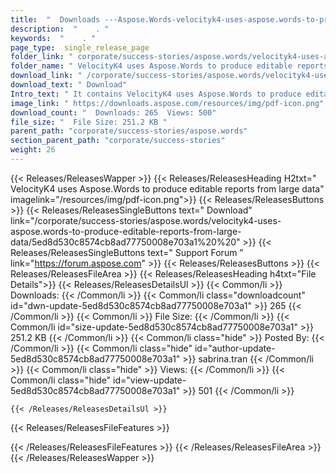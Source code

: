 ```yaml
---
title:  "  Downloads ---Aspose.Words-velocityk4-uses-aspose.words-to-produce-editable-reports-from-large-data . " 
description:  "    . " 
keywords:  "    . " 
page_type:  single_release_page
folder_link: " corporate/success-stories/aspose.words/velocityk4-uses-aspose.words-to-produce-editable-reports-from-large-data/"
folder_name: " VelocityK4 uses Aspose.Words to produce editable reports from large data"
download_link: " /corporate/success-stories/aspose.words/velocityk4-uses-aspose.words-to-produce-editable-reports-from-large-data/5ed8d530c8574cb8ad77750008e703a1"
download_text: " Download"
Intro_text: " It contains VelocityK4 uses Aspose.Words to produce editable reports from large data release."
image_link: " https://downloads.aspose.com/resources/img/pdf-icon.png"
download_count: "  Downloads: 265  Views: 500"
file_size: "  File Size: 251.2 KB "
parent_path: "corporate/success-stories/aspose.words"
section_parent_path: "corporate/success-stories"
weight: 26 
---
```


{{< Releases/ReleasesWapper >}}
  {{< Releases/ReleasesHeading H2txt=" VelocityK4 uses Aspose.Words to produce editable reports from large data" imagelink="/resources/img/pdf-icon.png">}}
  {{< Releases/ReleasesButtons >}}
    {{< Releases/ReleasesSingleButtons text=" Download" link="/corporate/success-stories/aspose.words/velocityk4-uses-aspose.words-to-produce-editable-reports-from-large-data/5ed8d530c8574cb8ad77750008e703a1%20%20" >}}
    {{< Releases/ReleasesSingleButtons text=" Support Forum " link="https://forum.aspose.com" >}}
  {{< Releases/ReleasesButtons >}}
  {{< Releases/ReleasesFileArea >}}
    {{< Releases/ReleasesHeading h4txt="File Details">}}
    {{< Releases/ReleasesDetailsUl >}}
            {{< Common/li  >}} Downloads: {{< /Common/li >}} 
      {{< Common/li class="downloadcount" id="dwn-update-5ed8d530c8574cb8ad77750008e703a1" >}} 265 {{< /Common/li >}} 
      {{< Common/li  >}} File Size: {{< /Common/li >}} 
      {{< Common/li id="size-update-5ed8d530c8574cb8ad77750008e703a1" >}} 251.2 KB {{< /Common/li >}} 
      {{< Common/li  class="hide" >}} Posted By: {{< /Common/li >}} 
      {{< Common/li class="hide" id="author-update-5ed8d530c8574cb8ad77750008e703a1" >}} sabrina.tran {{< /Common/li >}} 
      {{< Common/li class="hide"  >}} Views: {{< /Common/li >}} 
      {{< Common/li class="hide" id="view-update-5ed8d530c8574cb8ad77750008e703a1" >}} 501 {{< /Common/li >}} 

    {{< /Releases/ReleasesDetailsUl >}}

  {{< Releases/ReleasesFileFeatures >}}
      
  {{< /Releases/ReleasesFileFeatures >}}
 {{< /Releases/ReleasesFileArea >}}
{{< /Releases/ReleasesWapper >}}


